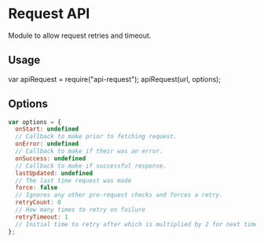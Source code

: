# Request API

Module to allow request retries and timeout.

## Usage

  var apiRequest = require("api-request");
  apiRequest(url, options);

## Options

```js
var options = {
  onStart: undefined
  // Callback to make prior to fetching request.
  onError: undefined
  // Callback to make if their was an error.
  onSuccess: undefined
  // Callback to make if successful response.
  lastUpdated: undefined
  // The last time request was made
  force: false
  // Ignores any other pre-request checks and forces a retry.
  retryCount: 0
  // How many times to retry on failure
  retryTimeout: 1
  // Initial time to retry after which is multiplied by 2 for next time.
};
```
